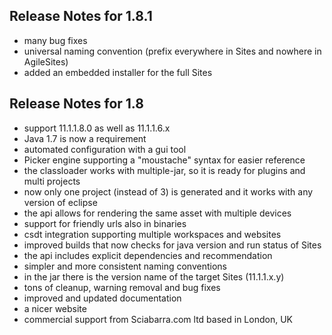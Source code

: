## Release Notes for 1.8.1

- many bug fixes
- universal naming convention (prefix everywhere in Sites and nowhere in AgileSites)
- added an embedded installer for the full Sites

## Release Notes for 1.8

- support 11.1.1.8.0 as well as 11.1.1.6.x
- Java 1.7 is now a requirement
- automated configuration with a gui tool
- Picker engine supporting a "moustache" syntax for easier reference
- the classloader works with multiple-jar, so it is ready for plugins and multi projects
- now only one project (instead of 3) is generated and it works with any version of eclipse
- the api allows for rendering the same asset with multiple devices
- support for friendly urls also in binaries
- csdt integration supporting multiple workspaces and websites
- improved builds that now checks for java version and run status of Sites
- the api includes explicit dependencies and recommendation
- simpler and more consistent naming conventions
- in the jar there is the version name of the target Sites (11.1.1.x.y)
- tons of cleanup, warning removal and bug fixes
- improved and updated documentation
- a nicer website 
- commercial support from Sciabarra.com ltd based in London, UK


